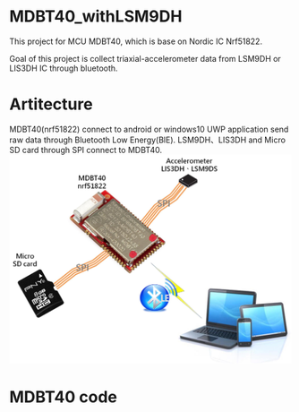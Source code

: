 # MDBT40_withLSM9DH
This project for MCU MDBT40, which is base on Nordic IC Nrf51822.

Goal of this project is collect triaxial-accelerometer data from LSM9DH or LIS3DH IC through bluetooth.

# Artitecture 
MDBT40(nrf51822) connect to android or windows10 UWP application send raw data through Bluetooth Low Energy(BlE).
LSM9DH、LIS3DH and Micro SD card through SPI connect to MDBT40.
![artitecture](https://github.com/lzhengwei/UWP_Nordic_Uart_Transmitter/blob/master/Structure.jpg)

# MDBT40 code


